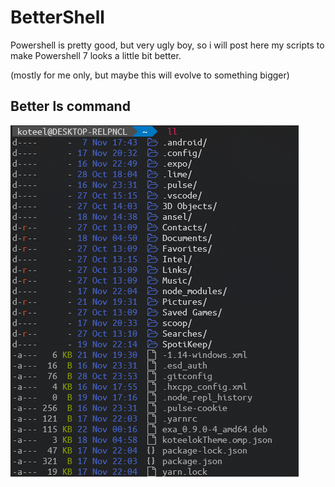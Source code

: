 # BetterShell

Powershell is pretty good, but very ugly boy, so i will post here my scripts to make Powershell 7 looks a little bit better. 

(mostly for me only, but maybe this will evolve to something bigger)

## Better ls command

![2](https://github.com/koteelok/BetterShell/blob/main/images/WindowsTerminal_XeF85HBx3k.png)

